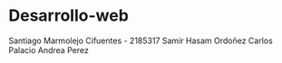 # Desarrollo-web

Santiago Marmolejo Cifuentes - 2185317
Samir Hasam Ordoñez
Carlos Palacio
Andrea Perez
